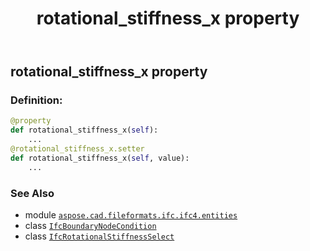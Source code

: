 ﻿---
title: rotational_stiffness_x property
second_title: Aspose.CAD for Python via .NET API References
description: 
type: docs
weight: 70
url: /python-net/aspose.cad.fileformats.ifc.ifc4.entities/ifcboundarynodecondition/rotational_stiffness_x/
is_root: false
---

## rotational_stiffness_x property

### Definition:
```python
@property
def rotational_stiffness_x(self):
    ...
@rotational_stiffness_x.setter
def rotational_stiffness_x(self, value):
    ...
```

### See Also
* module [`aspose.cad.fileformats.ifc.ifc4.entities`](../../)
* class [`IfcBoundaryNodeCondition`](/cad/python-net/aspose.cad.fileformats.ifc.ifc4.entities/ifcboundarynodecondition)
* class [`IfcRotationalStiffnessSelect`](/cad/python-net/aspose.cad.fileformats.ifc.ifc4.types/ifcrotationalstiffnessselect)
